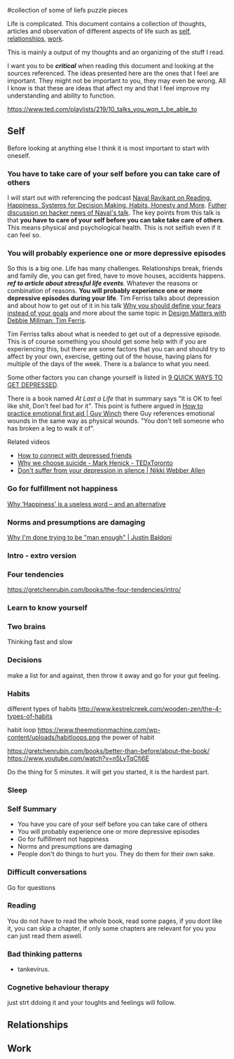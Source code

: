 #collection of some of liefs puzzle pieces

Life is complicated. This document contains a collection of thoughts, articles and observation of different aspects of life such as [self](#self), [relationships](#relationships), [work](#work).

This is mainly a output of my thoughts and an organizing of the stuff I read.

I want you to be **_critical_** when reading this document and looking at the sources referenced. The ideas presented here are the ones that I feel are important. They might not be important to you, they may even be wrong. All I know is that these are ideas that affect my and that I feel improve my understanding and ability to function.

https://www.ted.com/playlists/219/10_talks_you_won_t_be_able_to

## Self

Before looking at anything else I think it is most important to start with oneself.

### You have to take care of your self before you can take care of others

I will start out with referencing the podcast [Naval Ravikant on Reading, Happiness, Systems for Decision Making, Habits, Honesty and More](https://www.fs.blog/2017/02/naval-ravikant-reading-decision-making/). [Futher discussion on hacker news of Naval's talk](https://news.ycombinator.com/item?id=13905251).
The key points from this talk is that **you have to care of your self before you can take take care of others**. This means physical and psychological health. This is not selfish even if it can feel so.

### You will probably experience one or more depressive episodes

So this is a big one. Life has many challenges. Relationships break, friends and family die, you can get fired, have to move houses, accidents happens. **_ref to article about stressful life events_**.
Whatever the reasons or combination of reasons. **You will probably experience one or more depressive episodes during your life**. Tim Ferriss talks about depression and about how to get out of it in his talk [Why you should define your fears instead of your goals](https://www.ted.com/talks/tim_ferriss_why_you_should_define_your_fears_instead_of_your_goals) and more about the same topic in [Design Matters with Debbie Millman: Tim Ferris](https://soundcloud.com/designmatters/design-matters-with-debbie-millman-tim-ferris).

Tim Ferriss talks about what is needed to get out of a depressive episode. This is of course something you should get some help with if you are experiencing this, but there are some factors that you can and should try to affect by your own, exercise, getting out of the house, having plans for multiple of the days of the week. There is a balance to what you need.

Some other factors you can change yourself is listed in [9 QUICK WAYS TO GET DEPRESSED](https://nicoleunice.com/9-quick-ways-to-get-depressed/).

There is a book named _At Last a Life_ that in summary says "It is OK to feel like shit, Don't feel bad for it". This point is futhere argued in [How to practice emotional first aid | Guy Winch](https://www.youtube.com/watch?v=F2hc2FLOdhI) there Guy references emotional wounds in the same way as physical wounds. "You don't tell someone who has broken a leg to walk it of".

Related videos

- [How to connect with depressed friends](https://www.ted.com/talks/bill_bernat_how_to_connect_with_depressed_friends)
- [Why we choose suicide - Mark Henick - TEDxToronto](https://www.youtube.com/watch?v=D1QoyTmeAYw)
- [Don't suffer from your depression in silence | Nikki Webber Allen](https://www.youtube.com/watch?v=shG0ezBeeJc)

### Go for fulfillment not happiness

[Why ‘Happiness’ is a useless word – and an alternative](https://www.youtube.com/watch?v=GocIobQ9MLs)

### Norms and presumptions are damaging

[Why I'm done trying to be "man enough" | Justin Baldoni](https://www.youtube.com/watch?v=Cetg4gu0oQQ&feature=share)

### Intro - extro version

### Four tendencies

https://gretchenrubin.com/books/the-four-tendencies/intro/

### Learn to know yourself

### Two brains

Thinking fast and slow

### Decisions

make a list for and against, then throw it away and go for your gut feeling.

### Habits

different types of habits
http://www.kestrelcreek.com/wooden-zen/the-4-types-of-habits

habit loop
https://www.theemotionmachine.com/wp-content/uploads/habitloops.png
the power of habit

https://gretchenrubin.com/books/better-than-before/about-the-book/
https://www.youtube.com/watch?v=n5LyTqCfj6E

Do the thing for 5 minutes. it will get you started, it is the hardest part.

### Sleep

### Self Summary

- You have you care of your self before you can take care of others
- You will probably experience one or more depressive episodes
- Go for fulfillment not happiness
- Norms and presumptions are damaging
- People don't do things to hurt you. They do them for their own sake.

### Difficult conversations

Go for questions

### Reading

You do not have to read the whole book, read some pages, if you dont like it, you can skip a chapter, if only some chapters are relevant for you you can just read them aswell.

### Bad thinking patterns

- tankevirus.

### Cognetive behaviour therapy

just strt ddoing it and your toughts and feelings will follow.

## Relationships

## Work
